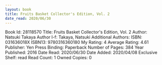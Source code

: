 ```yaml
---
layout: book
title: Fruits Basket Collector's Edition, Vol. 2
date_read: 2020/06/30
---
```


Book Id: 28118570
Title: Fruits Basket Collector's Edition, Vol. 2
Author: Natsuki Takaya
Author l-f: Takaya, Natsuki
Additional Authors: 
ISBN: 031636018X
ISBN13: 9780316360180
My Rating: 4
Average Rating: 4.61
Publisher: Yen Press
Binding: Paperback
Number of Pages: 384
Year Published: 2016
Date Read: 2020/06/30
Date Added: 2020/04/08
Exclusive Shelf: read
Read Count: 1
Owned Copies: 0

